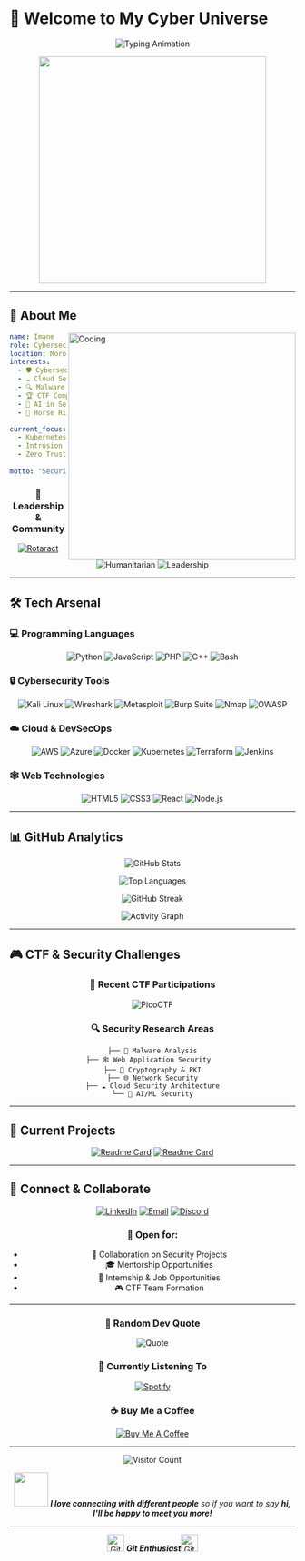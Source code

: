 # 💫 Welcome to My Cyber Universe

<div align="center">
  
  ![Typing Animation](https://readme-typing-svg.herokuapp.com?font=Fira+Code&size=32&duration=2800&pause=2000&color=A9FEF7&center=true&vCenter=true&width=940&lines=Hi+%F0%9F%91%8B%2C+I'm+Imane;Cybersecurity+Engineering+Student;DevSecOps+%26+Cloud+Enthusiast;CTF+Player+%26+Security+Researcher)

  <img src="https://media.giphy.com/media/L1R1tvI9svkIWwpVYr/giphy.gif" width="400"/>

</div>

---

## 🔮 About Me

<img align="right" alt="Coding" width="400" src="https://media.giphy.com/media/L8K62iTDkzGX6/giphy.gif">

```yaml
name: Imane
role: Cybersecurity Engineering Student
location: Morocco 🇲🇦
interests:
  - 🛡️ Cybersecurity & Ethical Hacking
  - ☁️ Cloud Security & DevSecOps
  - 🔍 Malware Analysis & Forensics
  - 🏆 CTF Competitions
  - 🤖 AI in Security
  - 🐎 Horse Riding (when not hacking!)

current_focus:
  - Kubernetes Security
  - Intrusion Detection Systems
  - Zero Trust Architecture
  
motto: "Securing today, for a safer tomorrow 🚀"
```

<div align="center">

### 🌟 Leadership & Community
[![Rotaract](https://img.shields.io/badge/Rotaract-F7931E?style=for-the-badge&logo=rotary&logoColor=white)](https://www.rotary.org/)
![Humanitarian](https://img.shields.io/badge/Humanitarian-FF6B6B?style=for-the-badge&logo=heart&logoColor=white)
![Leadership](https://img.shields.io/badge/Leadership-4ECDC4?style=for-the-badge&logo=users&logoColor=white)

</div>

---

## 🛠️ Tech Arsenal

### 💻 Programming Languages
<div align="center">

![Python](https://img.shields.io/badge/Python-FFD43B?style=for-the-badge&logo=python&logoColor=blue)
![JavaScript](https://img.shields.io/badge/JavaScript-323330?style=for-the-badge&logo=javascript&logoColor=F7DF1E)
![PHP](https://img.shields.io/badge/PHP-777BB4?style=for-the-badge&logo=php&logoColor=white)
![C++](https://img.shields.io/badge/C++-00599C?style=for-the-badge&logo=c%2B%2B&logoColor=white)
![Bash](https://img.shields.io/badge/Bash-4EAA25?style=for-the-badge&logo=gnu-bash&logoColor=white)

</div>

### 🔒 Cybersecurity Tools
<div align="center">

![Kali Linux](https://img.shields.io/badge/Kali_Linux-557C94?style=for-the-badge&logo=kali-linux&logoColor=white)
![Wireshark](https://img.shields.io/badge/Wireshark-1679A7?style=for-the-badge&logo=wireshark&logoColor=white)
![Metasploit](https://img.shields.io/badge/Metasploit-2596CD?style=for-the-badge&logo=metasploit&logoColor=white)
![Burp Suite](https://img.shields.io/badge/Burp_Suite-FF6633?style=for-the-badge&logo=burp-suite&logoColor=white)
![Nmap](https://img.shields.io/badge/Nmap-4682B4?style=for-the-badge&logo=nmap&logoColor=white)
![OWASP](https://img.shields.io/badge/OWASP-000000?style=for-the-badge&logo=owasp&logoColor=white)

</div>

### ☁️ Cloud & DevSecOps
<div align="center">

![AWS](https://img.shields.io/badge/AWS-FF9900?style=for-the-badge&logo=amazonaws&logoColor=white)
![Azure](https://img.shields.io/badge/Azure-0078D4?style=for-the-badge&logo=microsoft-azure&logoColor=white)
![Docker](https://img.shields.io/badge/Docker-2CA5E0?style=for-the-badge&logo=docker&logoColor=white)
![Kubernetes](https://img.shields.io/badge/Kubernetes-326ce5.svg?&style=for-the-badge&logo=kubernetes&logoColor=white)
![Terraform](https://img.shields.io/badge/Terraform-7B42BC?style=for-the-badge&logo=terraform&logoColor=white)
![Jenkins](https://img.shields.io/badge/Jenkins-D24939?style=for-the-badge&logo=Jenkins&logoColor=white)

</div>

### 🕸️ Web Technologies
<div align="center">

![HTML5](https://img.shields.io/badge/HTML5-E34F26?style=for-the-badge&logo=html5&logoColor=white)
![CSS3](https://img.shields.io/badge/CSS3-1572B6?style=for-the-badge&logo=css3&logoColor=white)
![React](https://img.shields.io/badge/React-20232A?style=for-the-badge&logo=react&logoColor=61DAFB)
![Node.js](https://img.shields.io/badge/Node.js-339933?style=for-the-badge&logo=nodedotjs&logoColor=white)

</div>

---

## 📊 GitHub Analytics

<div align="center">
  
  ![GitHub Stats](https://github-readme-stats.vercel.app/api?username=YOURUSERNAME&show_icons=true&theme=tokyonight&hide_border=true&count_private=true)
  
  ![Top Languages](https://github-readme-stats.vercel.app/api/top-langs/?username=YOURUSERNAME&theme=tokyonight&hide_border=true&include_all_commits=true&count_private=true&layout=compact)

</div>

<div align="center">
  
  ![GitHub Streak](https://github-readme-streak-stats.herokuapp.com/?user=YOURUSERNAME&theme=tokyonight&hide_border=true)
  
  ![Activity Graph](https://github-readme-activity-graph.cyclic.app/graph?username=YOURUSERNAME&theme=tokyo-night&hide_border=true)

</div>

---

## 🎮 CTF & Security Challenges

<div align="center">

### 🏁 Recent CTF Participations

![PicoCTF](https://img.shields.io/badge/PicoCTF-013243?style=for-the-badge&logo=picoctf&logoColor=white)

### 🔍 Security Research Areas
```
├── 🦠 Malware Analysis
├── 🕸️ Web Application Security  
├── 🔐 Cryptography & PKI
├── 🌐 Network Security
├── ☁️ Cloud Security Architecture
└── 🤖 AI/ML Security
```

</div>

---

## 🎨 Current Projects

<div align="center">

[![Readme Card](https://github-readme-stats.vercel.app/api/pin/?username=YOURUSERNAME&repo=PROJECT1&theme=tokyonight&hide_border=true)](https://github.com/YOURUSERNAME/PROJECT1)
[![Readme Card](https://github-readme-stats.vercel.app/api/pin/?username=YOURUSERNAME&repo=PROJECT2&theme=tokyonight&hide_border=true)](https://github.com/YOURUSERNAME/PROJECT2)

</div>

---

## 🔗 Connect & Collaborate

<div align="center">

[![LinkedIn](https://img.shields.io/badge/LinkedIn-0077B5?style=for-the-badge&logo=linkedin&logoColor=white)](https://www.linkedin.com/in/imane-benelfakir-85a8602b4)
[![Email](https://img.shields.io/badge/Email-D14836?style=for-the-badge&logo=gmail&logoColor=white)](mailto:imanebenelfakir@gmail.com)
[![Discord](https://img.shields.io/badge/Discord-5865F2?style=for-the-badge&logo=discord&logoColor=white)](https://discord.gg/YOUR-DISCORD)

### 🎯 Open for:
- 🤝 Collaboration on Security Projects
- 🎓 Mentorship Opportunities  
- 💼 Internship & Job Opportunities
- 🎮 CTF Team Formation

</div>

---

<div align="center">

### 💭 Random Dev Quote
![Quote](https://quotes-github-readme.vercel.app/api?type=horizontal&theme=tokyonight)

### 🎵 Currently Listening To
[![Spotify](https://spotify-github-profile.vercel.app/api/spotify-playing)](https://spotify-github-profile.vercel.app/api/spotify-playing)

### ☕ Buy Me a Coffee
[![Buy Me A Coffee](https://img.shields.io/badge/Buy%20Me%20A%20Coffee-FFDD00?style=for-the-badge&logo=buy-me-a-coffee&logoColor=black)](https://buymeacoffee.com/YOURUSERNAME)

</div>

---

<div align="center">
  
  ![Visitor Count](https://komarev.com/ghpvc/?username=YOURUSERNAME&style=for-the-badge&color=blueviolet)
  
  <img src="https://media.giphy.com/media/LnQjpWaON8nhr21vNW/giphy.gif" width="60"> <em><b>I love connecting with different people</b> so if you want to say <b>hi, I'll be happy to meet you more!</b></em>

</div>

---

<div align="center">
  <img src="https://media.giphy.com/media/W5eoZHPpUx9sapR0eu/giphy.gif" width="30px" alt="Git"/>&nbsp;<i><b>Git Enthusiast</b></i><img src="https://media.giphy.com/media/W5eoZHPpUx9sapR0eu/giphy.gif" width="30px" alt="Git"/>
</div>
